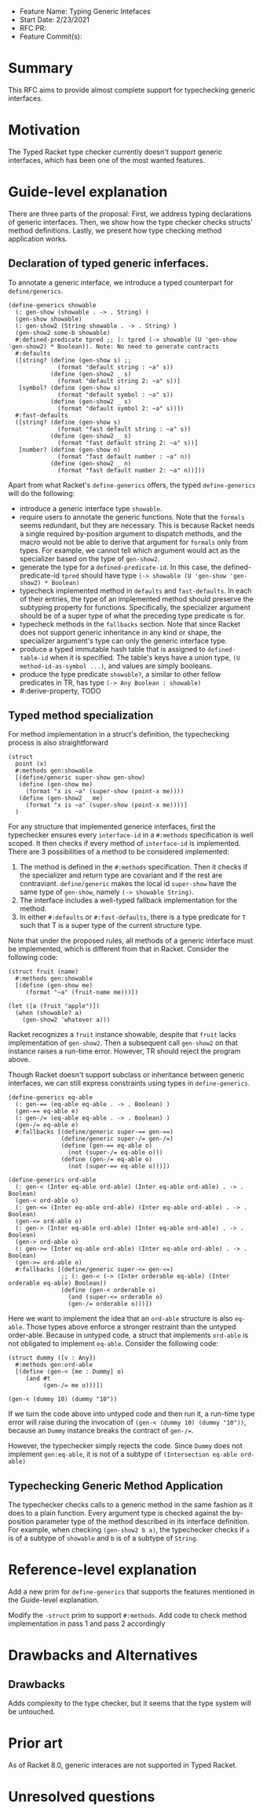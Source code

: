 - Feature Name: Typing Generic Intefaces
- Start Date: 2/23/2021
- RFC PR:
- Feature Commit(s):

# Summary

This RFC aims to provide almost complete support for typechecking generic interfaces.

# Motivation
The Typed Racket type checker currently doesn't support generic interfaces,
which has been one of the most wanted features.


# Guide-level explanation
There are three parts of the proposal: First, we address typing declarations of
generic interfaces. Then, we show how the type checker checks structs' method
definitions. Lastly, we present how type checking method application works.

## Declaration of typed generic inferfaces.
To annotate a generic interface, we introduce a typed counterpart for
`define/generics`.

```racket
(define-generics showable
  (: gen-show (showable . -> . String) )
  (gen-show showable)
  (: gen-show2 (String showable . -> . String) )
  (gen-show2 some-b showable)
  #:defined-predicate tpred ;; (: tpred (-> showable (U 'gen-show 'gen-show2) * Boolean)). Note: No need to generate contracts
  #:defaults
  ([string? (define (gen-show s) ;;
              (format "default string : ~a" s))
            (define (gen-show2 _ s)
              (format "default string 2: ~a" s))]
   [symbol? (define (gen-show s)
              (format "default symbol : ~a" s))
            (define (gen-show2 _ s)
              (format "default symbol 2: ~a" s))])
  #:fast-defaults
  ([string? (define (gen-show s)
              (format "fast default string : ~a" s))
            (define (gen-show2 _ s)
              (format "fast default string 2: ~a" s))]
   [number? (define (gen-show n)
              (format "fast default number : ~a" n))
            (define (gen-show2 _ n)
              (format "fast default number 2: ~a" n))]))

```
Apart from what Racket's `define-generics` offers, the typed
`define-generics` will do the following:
- introduce a generic interface type `showable`.
- require users to annotate the generic functions. Note that the `formals` seems
redundant, but they are necessary. This is because Racket needs a single
required by-position argument to dispatch methods, and the macro would not be
able to derive that argument for `formals` only from types. For example, we
cannot tell which argument would act as the specializer based on the type of
`gen-show2`.
- generate the type for a `defined-predicate-id`. In this case, the
  defined-predicate-id `tpred` should have type `(-> showable (U 'gen-show
  'gen-show2) * Boolean)`
- typecheck implemented method in `defaults` and `fast-defaults`. In each of
  their entries, the type of an implemented method should preserve the subtyping
  property for functions. Specifically, the specializer argument should be of a
  super type of what the preceding type predicate is for.
- typecheck methods in the `fallbacks` section. Note that since Racket does not
  support generic inheritance in any kind or shape, the specializer argument's
  type can only the generic interface type.
- produce a typed immutable hash table that is assigned to `defined-table-id`
  when it is specified. The table's keys have a union type, `(U
  method-id-as-symbol ...)`, and values are simply booleans.
- produce the type predicate `showable?`, a similar to other fellow predicates in TR,
  has type `(-> Any Boolean : showable)`
- #:derive-property, TODO

## Typed method specialization
For method implementation in a struct's definition, the typechecking process is
also straightforward

```
(struct
  point (x)
  #:methods gen:showable
  [(define/generic super-show gen-show)
   (define (gen-show me)
     (format "x is ~a" (super-show (point-x me))))
   (define (gen-show2 _ me)
     (format "x is ~a" (super-show (point-x me))))]
  )
```

For any structure that implemented generice interfaces, first the typechecker
ensures every `interface-id` in a `#:methods` specification is well scoped. It
then checks if every method of `interface-id` is implemented. There are 3
possibilities of a method to be considered implemented:

1. The method is defined in the `#:methods` specification. Then it checks if the
specializer and return type are covariant and if the rest are contraviant.
`define/generic` makes the local id `super-show` have the same type of
`gen-show`, namely `(-> showable String)`.
2. The interface includes a well-typed fallback implementation for the method.
3. In either `#:defaults` or `#:fast-defaults`, there is a type predicate for
   `T` such that T is a super type of the current structure type.

Note that under the proposed rules, all methods of a generic interface must be
implemented, which is different from that in Racket. Consider the following code:

```
(struct fruit (name)
  #:methods gen:showable
  [(define (gen-show me)
     (format "~a" (fruit-name me)))])

(let ([a (fruit "apple")])
  (when (showable? a)
    (gen-show2 'whatever a)))
```

Racket recognizes a `fruit` instance showable, despite that `fruit` lacks
implementation of `gen-show2`. Then a subsequent call `gen-show2` on that
instance raises a run-time error. However, TR should reject the program above.


Though Racket doesn't support subclass or inheritance between generic
interfaces, we can still express constraints using types in `define-generics`.

```
(define-generics eq-able
  (: gen-== (eq-able eq-able . -> . Boolean) )
  (gen-== eq-able e)
  (: gen-/= (eq-able eq-able . -> . Boolean) )
  (gen-/= eq-able e)
  #:fallbacks [(define/generic super-== gen-==)
               (define/generic super-/= gen-/=)
               (define (gen-== eq-able o)
                 (not (super-/= eq-able o)))
               (define (gen-/= eq-able o)
                 (not (super-== eq-able o)))])

(define-generics ord-able
  (: gen-< (Inter eq-able ord-able) (Inter eq-able ord-able) . -> . Boolean)
  (gen-< ord-able o)
  (: gen-<= (Inter eq-able ord-able) (Inter eq-able ord-able) . -> . Boolean)
  (gen-<= ord-able o)
  (: gen-> (Inter eq-able ord-able) (Inter eq-able ord-able) . -> . Boolean)
  (gen-> ord-able o)
  (: gen->= (Inter eq-able ord-able) (Inter eq-able ord-able) . -> . Boolean)
  (gen->= ord-able o)
  #:fallbacks [(define/generic super-<= gen-<=)
               ;; (: gen-< (-> (Inter orderable eq-able) (Inter orderable eq-able) Boolean))
               (define (gen-< orderable o)
                 (and (super-<= orderable o)
                 (gen-/= orderable o)))])
```

Here we want to implement the idea that an `ord-able` structure is also
`eq-able`.  Those types above enforce a stronger restraint than the untyped
order-able. Because in untyped code, a struct that implements `ord-able` is not
obligated to implement `eq-able`. Consider the following code:

```
(struct dummy ([v : Any])
  #:methods gen:ord-able
  [(define (gen-< [me : Dummy] o)
     (and #t
          (gen-/= me o)))])

(gen-< (dummy 10) (dummy "10"))
```

If we turn the code above into untyped code and then run it, a run-time type
error will raise during the invocation of `(gen-< (dummy 10) (dummy "10"))`,
because an `Dummy` instance breaks the contract of `gen-/=`.

However, the typechecker simply rejects the code. Since `Dummy` does not
implement `gen:eq-able`, it is not of a subtype of `(Intersection eq-able ord-able)`

## Typechecking Generic Method Application
The typechecker checks calls to a generic method in the same fashion as it does
to a plain function. Every argument type is checked against the by-position
parameter type of the method described in its interface definition. For example,
when checking `(gen-show2 b a)`, the typechecker checks if `a` is of a subtype
of `showable` and `b` is of a subtype of `String`.


# Reference-level explanation
Add a new prim for `define-generics` that supports the features mentioned in the
Guide-level explanation.

Modify the `-struct` prim to support `#:methods`. Add code to check method
implementation in pass 1 and pass 2 accordingly

# Drawbacks and Alternatives
[drawbacks]: #drawbacks

## Drawbacks
Adds complexity to the type checker, but it seems that the type system will be untouched.

# Prior art
[prior-art]: #prior-art

As of Racket 8.0, generic interaces are not supported in Typed Racket.

# Unresolved questions
[unresolved]: #unresolved-questions
